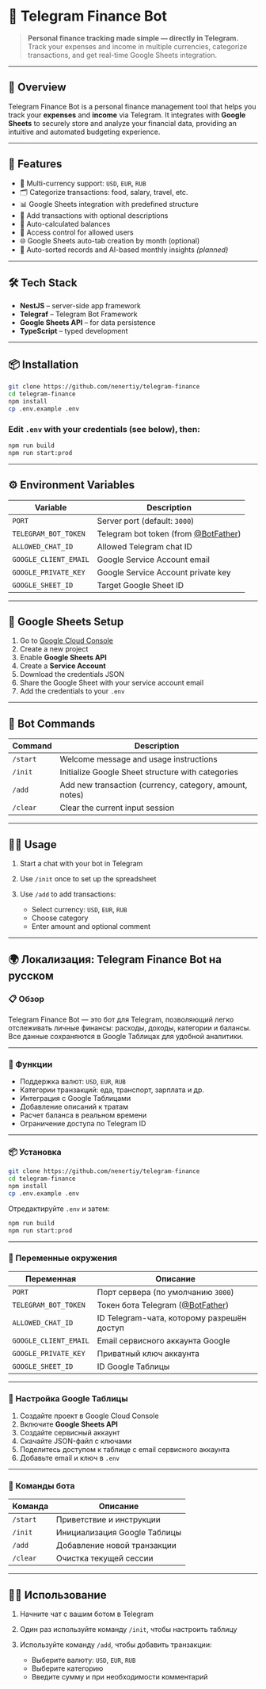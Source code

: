 # 💸 Telegram Finance Bot

> **Personal finance tracking made simple — directly in Telegram.**
> Track your expenses and income in multiple currencies, categorize transactions, and get real-time Google Sheets integration.

---

## 📌 Overview

Telegram Finance Bot is a personal finance management tool that helps you track your **expenses** and **income** via Telegram. It integrates with **Google Sheets** to securely store and analyze your financial data, providing an intuitive and automated budgeting experience.

---

## 🚀 Features

* 💱 Multi-currency support: `USD`, `EUR`, `RUB`
* 🗂️ Categorize transactions: food, salary, travel, etc.
* 📊 Google Sheets integration with predefined structure
* 📝 Add transactions with optional descriptions
* 🔄 Auto-calculated balances
* 🔐 Access control for allowed users
* 🌐 Google Sheets auto-tab creation by month (optional)
* 📅 Auto-sorted records and AI-based monthly insights *(planned)*

---

## 🛠️ Tech Stack

* **NestJS** – server-side app framework
* **Telegraf** – Telegram Bot Framework
* **Google Sheets API** – for data persistence
* **TypeScript** – typed development

---

## 📦 Installation

```bash
git clone https://github.com/nenertiy/telegram-finance
cd telegram-finance
npm install
cp .env.example .env
```

### Edit `.env` with your credentials (see below), then:

```bash
npm run build
npm run start:prod
```

---

## ⚙️ Environment Variables

| Variable              | Description                                                    |
| --------------------- | -------------------------------------------------------------- |
| `PORT`                | Server port (default: `3000`)                                  |
| `TELEGRAM_BOT_TOKEN`  | Telegram bot token (from [@BotFather](https://t.me/BotFather)) |
| `ALLOWED_CHAT_ID`     | Allowed Telegram chat ID                                       |
| `GOOGLE_CLIENT_EMAIL` | Google Service Account email                                   |
| `GOOGLE_PRIVATE_KEY`  | Google Service Account private key                             |
| `GOOGLE_SHEET_ID`     | Target Google Sheet ID                                         |

---

## 📗 Google Sheets Setup

1. Go to [Google Cloud Console](https://console.cloud.google.com/)
2. Create a new project
3. Enable **Google Sheets API**
4. Create a **Service Account**
5. Download the credentials JSON
6. Share the Google Sheet with your service account email
7. Add the credentials to your `.env`

---

## 🤖 Bot Commands

| Command  | Description                                             |
| -------- | ------------------------------------------------------- |
| `/start` | Welcome message and usage instructions                  |
| `/init`  | Initialize Google Sheet structure with categories       |
| `/add`   | Add new transaction (currency, category, amount, notes) |
| `/clear` | Clear the current input session                         |

---

## 🧑‍💻 Usage

1. Start a chat with your bot in Telegram
2. Use `/init` once to set up the spreadsheet
3. Use `/add` to add transactions:

   * Select currency: `USD`, `EUR`, `RUB`
   * Choose category
   * Enter amount and optional comment

---

## 🌍 Локализация: Telegram Finance Bot на русском

### 📋 Обзор

Telegram Finance Bot — это бот для Telegram, позволяющий легко отслеживать личные финансы: расходы, доходы, категории и балансы. Все данные сохраняются в Google Таблицах для удобной аналитики.

---

### 🔧 Функции

* Поддержка валют: `USD`, `EUR`, `RUB`
* Категории транзакций: еда, транспорт, зарплата и др.
* Интеграция с Google Таблицами
* Добавление описаний к тратам
* Расчет баланса в реальном времени
* Ограничение доступа по Telegram ID

---

### 📦 Установка

```bash
git clone https://github.com/nenertiy/telegram-finance
cd telegram-finance
npm install
cp .env.example .env
```

Отредактируйте `.env` и затем:

```bash
npm run build
npm run start:prod
```

---

### 📄 Переменные окружения

| Переменная            | Описание                                   |
| --------------------- | ------------------------------------------ |
| `PORT`                | Порт сервера (по умолчанию `3000`)         |
| `TELEGRAM_BOT_TOKEN`  | Токен бота Telegram ([@BotFather](https://t.me/BotFather))                        |
| `ALLOWED_CHAT_ID`     | ID Telegram-чата, которому разрешён доступ |
| `GOOGLE_CLIENT_EMAIL` | Email сервисного аккаунта Google           |
| `GOOGLE_PRIVATE_KEY`  | Приватный ключ аккаунта                    |
| `GOOGLE_SHEET_ID`     | ID Google Таблицы                          |

---

### 🧾 Настройка Google Таблицы

1. Создайте проект в Google Cloud Console
2. Включите **Google Sheets API**
3. Создайте сервисный аккаунт
4. Скачайте JSON-файл с ключами
5. Поделитесь доступом к таблице с email сервисного аккаунта
6. Добавьте email и ключ в `.env`

---

### 🤖 Команды бота

| Команда  | Описание                     |
| -------- | ---------------------------- |
| `/start` | Приветствие и инструкции     |
| `/init`  | Инициализация Google Таблицы |
| `/add`   | Добавление новой транзакции  |
| `/clear` | Очистка текущей сессии       |

---

## 🧑‍💻 Использование

1. Начните чат с вашим ботом в Telegram
2. Один раз используйте команду `/init`, чтобы настроить таблицу
3. Используйте команду `/add`, чтобы добавить транзакции:

   * Выберите валюту: `USD`, `EUR`, `RUB`
   * Выберите категорию
   * Введите сумму и при необходимости комментарий

